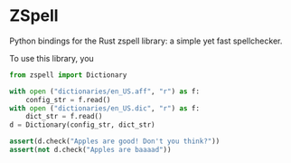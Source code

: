 # ZSpell

Python bindings for the Rust zspell library: a simple yet fast spellchecker.

To use this library, you

```py
from zspell import Dictionary

with open ("dictionaries/en_US.aff", "r") as f:
    config_str = f.read()
with open ("dictionaries/en_US.dic", "r") as f:
    dict_str = f.read()
d = Dictionary(config_str, dict_str)

assert(d.check("Apples are good! Don't you think?"))
assert(not d.check("Apples are baaaad"))
```
